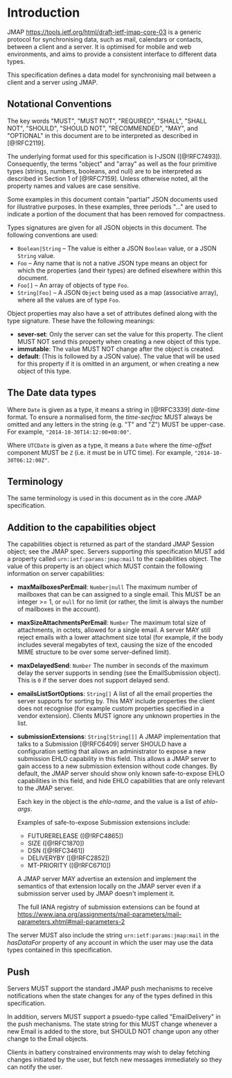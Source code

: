# Introduction

JMAP <https://tools.ietf.org/html/draft-ietf-jmap-core-03> is a generic protocol for synchronising data, such as mail, calendars or contacts, between a client and a server. It is optimised for mobile and web environments, and aims to provide a consistent interface to different data types.

This specification defines a data model for synchronising mail between a client and a server using JMAP.

## Notational Conventions

The key words "MUST", "MUST NOT", "REQUIRED", "SHALL", "SHALL NOT", "SHOULD", "SHOULD NOT", "RECOMMENDED", "MAY", and "OPTIONAL" in this document are to be interpreted as described in [@!RFC2119].

The underlying format used for this specification is I-JSON ([@!RFC7493]). Consequently, the terms "object" and "array" as well as the four primitive types (strings, numbers, booleans, and null) are to be interpreted as described in Section 1 of [@!RFC7159]. Unless otherwise noted, all the property names and values are case sensitive.

Some examples in this document contain "partial" JSON documents used for illustrative purposes.  In these examples, three periods "..." are used to indicate a portion of the document that has been removed for compactness.

Types signatures are given for all JSON objects in this document. The following conventions are used:

* `Boolean|String` – The value is either a JSON `Boolean` value, or a JSON `String` value.
* `Foo` – Any name that is not a native JSON type means an object for which the properties (and their types) are defined elsewhere within this document.
* `Foo[]` – An array of objects of type `Foo`.
* `String[Foo]` – A JSON `Object` being used as a map (associative array), where all the values are of type `Foo`.

Object properties may also have a set of attributes defined along with the type
signature. These have the following meanings:

* **sever-set**: Only the server can set the value for this property. The
  client MUST NOT send this property when creating a new object of this type.
* **immutable**: The value MUST NOT change after the object is created.
* **default**: (This is followed by a JSON value). The value that will be used
  for this property if it is omitted in an argument, or when creating a new object of this type.

## The Date data types

Where `Date` is given as a type, it means a string in [@!RFC3339] *date-time* format. To ensure a normalised form, the *time-secfrac* MUST always  be omitted and any letters in the string (e.g. "T" and "Z") MUST be upper-case. For example, `"2014-10-30T14:12:00+08:00"`.

Where `UTCDate` is given as a type, it means a `Date` where the *time-offset* component MUST be `Z` (i.e. it must be in UTC time). For example, `"2014-10-30T06:12:00Z"`.

## Terminology

The same terminology is used in this document as in the core JMAP specification.

## Addition to the capabilities object

The capabilities object is returned as part of the standard JMAP Session object; see the JMAP spec. Servers supporting *this* specification MUST add a property called `urn:ietf:params:jmap:mail` to the capabilities object. The value of this property is an object which MUST contain the following information on server capabilities:

- **maxMailboxesPerEmail**: `Number|null`
  The maximum number of mailboxes that can be can assigned to a single email. This MUST be an integer >= 1, or `null` for no limit (or rather, the limit is always the number of mailboxes in the account).
- **maxSizeAttachmentsPerEmail**: `Number`
  The maximum total size of attachments, in octets, allowed for a single email. A server MAY still reject emails with a lower attachment size total (for example, if the body includes several megabytes of text, causing the size of the encoded MIME structure to be over some server-defined limit).
- **maxDelayedSend**: `Number`
  The number in seconds of the maximum delay the server supports in sending
  (see the EmailSubmission object). This is `0` if the server does not support
  delayed send.
- **emailsListSortOptions**: `String[]`
  A list of all the email properties the server supports for sorting by. This MAY include properties the client does not recognise (for example custom properties specified in a vendor extension). Clients MUST ignore any unknown properties in the list.
- **submissionExtensions**: `String[String[]]`
  A JMAP implementation that talks to a Submission [@!RFC6409] server SHOULD have a configuration setting that allows an administrator to expose a new submission EHLO capability in this field. This allows a JMAP server to gain access to a new submission extension without code changes. By default, the JMAP server should show only known safe-to-expose EHLO capabilities in this field, and hide EHLO capabilities that are only relevant to the JMAP server.

    Each key in the object is the *ehlo-name*, and the value is a list of *ehlo-args*.

    Examples of safe-to-expose Submission extensions include:

    - FUTURERELEASE ([@!RFC4865])
    - SIZE ([@!RFC1870])
    - DSN ([@!RFC3461])
    - DELIVERYBY ([@!RFC2852])
    - MT-PRIORITY ([@!RFC6710])

    A JMAP server MAY advertise an extension and implement the semantics of that extension locally on the JMAP server even if a submission server used by JMAP doesn't implement it.

    The full IANA registry of submission extensions can be found at https://www.iana.org/assignments/mail-parameters/mail-parameters.xhtml#mail-parameters-2

The server MUST also include the string `urn:ietf:params:jmap:mail` in the *hasDataFor* property of any account in which the user may use the data types contained in this specification.

## Push

Servers MUST support the standard JMAP push mechanisms to receive notifications when the state changes for any of the types defined in this specification.

In addition, servers MUST support a psuedo-type called "EmailDelivery" in the push mechanisms. The state string for this MUST change whenever a new Email is added to the store, but SHOULD NOT change upon any other change to the Email objects.

Clients in battery constrained environments may wish to delay fetching changes initiated by the user, but fetch new messages immediately so they can notify the user.
